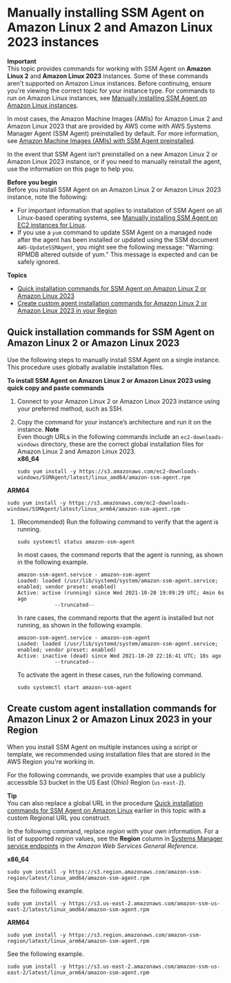 # Manually installing SSM Agent on Amazon Linux 2 and Amazon Linux 2023 instances<a name="agent-install-al2"></a>

**Important**  
This topic provides commands for working with SSM Agent on **Amazon Linux 2** and **Amazon Linux 2023** instances\. Some of these commands aren't supported on Amazon Linux instances\. Before continuing, ensure you're viewing the correct topic for your instance type\. For commands to run on Amazon Linux instances, see [Manually installing SSM Agent on Amazon Linux instances](agent-install-al.md)\.

In most cases, the Amazon Machine Images \(AMIs\) for Amazon Linux 2 and Amazon Linux 2023 that are provided by AWS come with AWS Systems Manager Agent \(SSM Agent\) preinstalled by default\. For more information, see [Amazon Machine Images \(AMIs\) with SSM Agent preinstalled](ami-preinstalled-agent.md)\.

In the event that SSM Agent isn’t preinstalled on a new Amazon Linux 2 or Amazon Linux 2023 instance, or if you need to manually reinstall the agent, use the information on this page to help you\.

**Before you begin**  
Before you install SSM Agent on an Amazon Linux 2 or Amazon Linux 2023 instance, note the following:
+ For important information that applies to installation of SSM Agent on all Linux\-based operating systems, see [Manually installing SSM Agent on EC2 instances for Linux](sysman-manual-agent-install.md)\.
+ If you use a `yum` command to update SSM Agent on a managed node after the agent has been installed or updated using the SSM document `AWS-UpdateSSMAgent`, you might see the following message: "Warning: RPMDB altered outside of yum\." This message is expected and can be safely ignored\.

**Topics**
+ [Quick installation commands for SSM Agent on Amazon Linux 2 or Amazon Linux 2023](#quick-install-al2)
+ [Create custom agent installation commands for Amazon Linux 2 or Amazon Linux 2023 in your Region](#custom-url-al2)

## Quick installation commands for SSM Agent on Amazon Linux 2 or Amazon Linux 2023<a name="quick-install-al2"></a>

Use the following steps to manually install SSM Agent on a single instance\. This procedure uses globally available installation files\. 

**To install SSM Agent on Amazon Linux 2 or Amazon Linux 2023 using quick copy and paste commands**

1. Connect to your Amazon Linux 2 or Amazon Linux 2023 instance using your preferred method, such as SSH\.

1. Copy the command for your instance’s architecture and run it on the instance\.
**Note**  
Even though URLs in the following commands include an `ec2-downloads-windows` directory, these are the correct global installation files for Amazon Linux 2 and Amazon Linux 2023\.   
**x86\_64**  

   ```
   sudo yum install -y https://s3.amazonaws.com/ec2-downloads-windows/SSMAgent/latest/linux_amd64/amazon-ssm-agent.rpm
   ```  
**ARM64**  

   ```
   sudo yum install -y https://s3.amazonaws.com/ec2-downloads-windows/SSMAgent/latest/linux_arm64/amazon-ssm-agent.rpm
   ```

1. \(Recommended\) Run the following command to verify that the agent is running\.

   ```
   sudo systemctl status amazon-ssm-agent
   ```

   In most cases, the command reports that the agent is running, as shown in the following example\.

   ```
   amazon-ssm-agent.service - amazon-ssm-agent
   Loaded: loaded (/usr/lib/systemd/system/amazon-ssm-agent.service; enabled; vendor preset: enabled)
   Active: active (running) since Wed 2021-10-20 19:09:29 UTC; 4min 6s ago
               --truncated--
   ```

   In rare cases, the command reports that the agent is installed but not running, as shown in the following example\.

   ```
   amazon-ssm-agent.service - amazon-ssm-agent
   Loaded: loaded (/usr/lib/systemd/system/amazon-ssm-agent.service; enabled; vendor preset: enabled)
   Active: inactive (dead) since Wed 2021-10-20 22:16:41 UTC; 18s ago
               --truncated--
   ```

   To activate the agent in these cases, run the following command\.

   ```
   sudo systemctl start amazon-ssm-agent
   ```

## Create custom agent installation commands for Amazon Linux 2 or Amazon Linux 2023 in your Region<a name="custom-url-al2"></a>

When you install SSM Agent on multiple instances using a script or template, we recommended using installation files that are stored in the AWS Region you're working in\. 

For the following commands, we provide examples that use a publicly accessible S3 bucket in the US East \(Ohio\) Region \(`us-east-2`\)\. 

**Tip**  
You can also replace a global URL in the procedure [Quick installation commands for SSM Agent on Amazon Linux](agent-install-al.md#quick-install-al) earlier in this topic with a custom Regional URL you construct\.

In the following command, replace *region* with your own information\. For a list of supported *region* values, see the **Region** column in [Systems Manager service endpoints](https://docs.aws.amazon.com/general/latest/gr/ssm.html#ssm_region) in the *Amazon Web Services General Reference*\.

**x86\_64**  

```
sudo yum install -y https://s3.region.amazonaws.com/amazon-ssm-region/latest/linux_amd64/amazon-ssm-agent.rpm
```
See the following example\.  

```
sudo yum install -y https://s3.us-east-2.amazonaws.com/amazon-ssm-us-east-2/latest/linux_amd64/amazon-ssm-agent.rpm
```

**ARM64**  

```
sudo yum install -y https://s3.region.amazonaws.com/amazon-ssm-region/latest/linux_arm64/amazon-ssm-agent.rpm
```
See the following example\.  

```
sudo yum install -y https://s3.us-east-2.amazonaws.com/amazon-ssm-us-east-2/latest/linux_arm64/amazon-ssm-agent.rpm
```